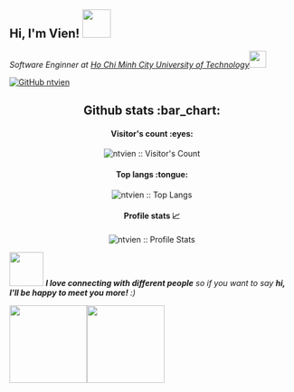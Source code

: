 <h2> Hi, I'm Vien! <img src="https://media.giphy.com/media/mGcNjsfWAjY5AEZNw6/giphy.gif" width="50"></h2>
<p><em>Software Enginner at <a href="https://www.hcmut.edu.vn/vi">Ho Chi Minh City University of Technology</a><img src="https://media.giphy.com/media/fYSnHlufseco8Fh93Z/giphy.gif" width="30">
</em></p>

[![GitHub ntvien](https://img.shields.io/github/followers/ntvien?label=follow&style=social)](https://github.com/ntvien)
  

<!--<img align="right" alt="GIF" src="https://github.com/abhisheknaiidu/abhisheknaiidu/blob/master/code.gif?raw=true" width="500" height="320" />  -->


<h2 align="center">Github stats :bar_chart:</h2>

<h4 align="center">Visitor's count :eyes:</h4>

<p align="center"><img src="https://profile-counter.glitch.me/{ntvien}/count.svg" alt="ntvien :: Visitor's Count" /></p>

<h4 align="center">Top langs :tongue:</h4>

<p align="center"><img src="https://github-readme-stats.vercel.app/api/top-langs/?username=ntvien&langs_count=10&theme=tokyonight&layout=compact" alt="ntvien :: Top Langs" /></p>

<h4 align="center">Profile stats 📈</h4>

<p align="center"><img src="https://github-readme-stats.vercel.app/api?username=ntvien&show_icons=true&theme=gotham" alt="ntvien :: Profile Stats" /></p>


<img src="https://media.giphy.com/media/LnQjpWaON8nhr21vNW/giphy.gif" width="60"> <em><b>I love connecting with different people</b> so if you want to say <b>hi, I'll be happy to meet you more!</b> :)</em>




<a href="https://www.adamalston.com/"><img height="137px" weight = "100px" src="https://github-readme-stats.vercel.app/api?username=ntvien&hide_title=true&hide_border=true&show_icons=true&include_all_commits=true&count_private=true&line_height=21&text_color=000&icon_color=000&bg_color=0,ea6161,ffc64d,fffc4d,52fa5a&theme=graywhite" /><!-- wi*quL3fcV --><img height="137px" src="https://github-readme-stats.vercel.app/api/top-langs/?username=ntvien&hide=html&hide_title=true&hide_border=true&layout=compact&langs_count=7&exclude_repo=comp426,Redventures-Movie-Quotes&text_color=000&icon_color=fff&bg_color=0,52fa5a,4dfcff,c64dff&theme=graywhite" /></a>


<!--
**ntvien/ntvien** is a ✨ _special_ ✨ repository because its `README.md` (this file) appears on your GitHub profile.

Here are some ideas to get you started:

- 🔭 I’m currently working on ...
- 🌱 I’m currently learning ...
- 👯 I’m looking to collaborate on ...
- 🤔 I’m looking for help with ...
- 💬 Ask me about ...
- 📫 How to reach me: ...
- 😄 Pronouns: ...
- ⚡ Fun fact: ...
-->
